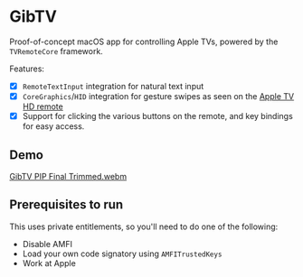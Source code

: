# GibTV

Proof-of-concept macOS app for controlling Apple TVs, powered by the `TVRemoteCore` framework.

Features:

- [x] `RemoteTextInput` integration for natural text input
- [x] `CoreGraphics`/`HID` integration for gesture swipes as seen on the [Apple TV HD remote](https://support.apple.com/library/APPLE/APPLECARE_ALLGEOS/SP724/SP724_us.png)
- [x] Support for clicking the various buttons on the remote, and key bindings for easy access.

## Demo 

[GibTV PIP Final Trimmed.webm](https://user-images.githubusercontent.com/8052613/195455797-517b8b29-632d-4121-8cc8-7048e17d11a7.webm)


## Prerequisites to run

This uses private entitlements, so you'll need to do one of the following:
- Disable AMFI
- Load your own code signatory using `AMFITrustedKeys`
- Work at Apple
